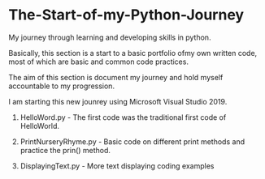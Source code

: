 # The-Start-of-my-Python-Journey
My journey through learning and developing skills in python.

Basically, this section is a start to a basic portfolio ofmy own written code, most of which are basic and common code practices.

The aim of this section is document my journey and hold myself accountable to my progression.

I am starting this new jounrey using Microsoft Visual Studio 2019.

1. HelloWord.py - The first code was the traditional first code of HelloWorld.

2. PrintNurseryRhyme.py - Basic code on different print methods and practice the prin() method.

3. DisplayingText.py - More text displaying coding examples



